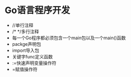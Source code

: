 # Go语言程序开发
* //单行注释
* /* */多行注释
* 每一个Go程序都必须包含一个main包以及一个main()函数
* packge声明包
* import导入包
* 关键字func定义函数
* :=快速声明变量操作符
* =赋值操作符
